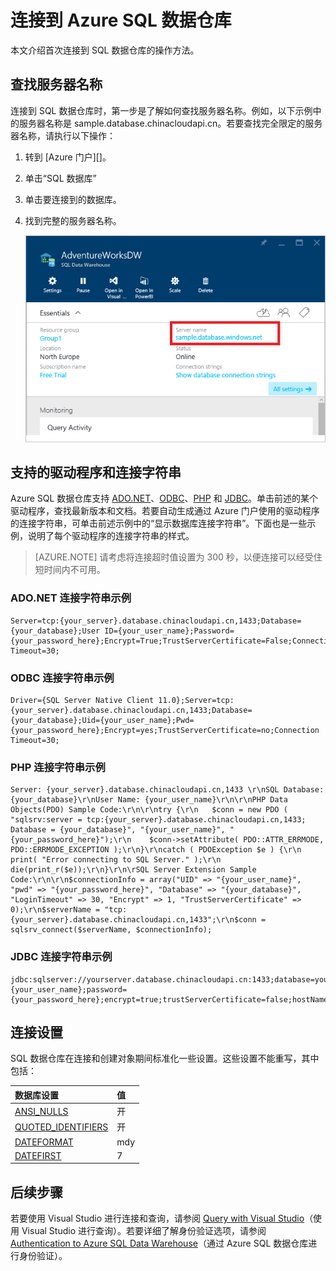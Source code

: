 <properties
   pageTitle="连接到 Azure SQL 数据仓库 | Azure"
   description="如何查找连接到 Azure SQL 数据仓库所需的服务器名称和连接字符串"
   services="sql-data-warehouse"
   documentationCenter="NA"
   authors="sonyam"
   manager="barbkess"
   editor=""/>  


<tags
   ms.service="sql-data-warehouse"
   ms.devlang="NA"
   ms.topic="get-started-article"
   ms.tgt_pltfrm="NA"
   ms.workload="data-services"
   ms.date="09/26/2016"
   wacn.date="10/31/2016"
   ms.author="sonyama;barbkess"/>  


# 连接到 Azure SQL 数据仓库

本文介绍首次连接到 SQL 数据仓库的操作方法。

## 查找服务器名称

连接到 SQL 数据仓库时，第一步是了解如何查找服务器名称。例如，以下示例中的服务器名称是 sample.database.chinacloudapi.cn。若要查找完全限定的服务器名称，请执行以下操作：

1. 转到 [Azure 门户][]。
2. 单击“SQL 数据库”
3. 单击要连接到的数据库。
4. 找到完整的服务器名称。

    ![完整服务器名称][1]  


## 支持的驱动程序和连接字符串

Azure SQL 数据仓库支持 [ADO.NET][]、[ODBC][]、[PHP][] 和 [JDBC][]。单击前述的某个驱动程序，查找最新版本和文档。若要自动生成通过 Azure 门户使用的驱动程序的连接字符串，可单击前述示例中的“显示数据库连接字符串”。下面也是一些示例，说明了每个驱动程序的连接字符串的样式。

> [AZURE.NOTE] 请考虑将连接超时值设置为 300 秒，以便连接可以经受住短时间内不可用。

### ADO.NET 连接字符串示例


    Server=tcp:{your_server}.database.chinacloudapi.cn,1433;Database={your_database};User ID={your_user_name};Password={your_password_here};Encrypt=True;TrustServerCertificate=False;Connection Timeout=30;


### ODBC 连接字符串示例


    Driver={SQL Server Native Client 11.0};Server=tcp:{your_server}.database.chinacloudapi.cn,1433;Database={your_database};Uid={your_user_name};Pwd={your_password_here};Encrypt=yes;TrustServerCertificate=no;Connection Timeout=30;


### PHP 连接字符串示例


    Server: {your_server}.database.chinacloudapi.cn,1433 \r\nSQL Database: {your_database}\r\nUser Name: {your_user_name}\r\n\r\nPHP Data Objects(PDO) Sample Code:\r\n\r\ntry {\r\n   $conn = new PDO ( "sqlsrv:server = tcp:{your_server}.database.chinacloudapi.cn,1433; Database = {your_database}", "{your_user_name}", "{your_password_here}");\r\n    $conn->setAttribute( PDO::ATTR_ERRMODE, PDO::ERRMODE_EXCEPTION );\r\n}\r\ncatch ( PDOException $e ) {\r\n   print( "Error connecting to SQL Server." );\r\n   die(print_r($e));\r\n}\r\n\rSQL Server Extension Sample Code:\r\n\r\n$connectionInfo = array("UID" => "{your_user_name}", "pwd" => "{your_password_here}", "Database" => "{your_database}", "LoginTimeout" => 30, "Encrypt" => 1, "TrustServerCertificate" => 0);\r\n$serverName = "tcp:{your_server}.database.chinacloudapi.cn,1433";\r\n$conn = sqlsrv_connect($serverName, $connectionInfo);


### JDBC 连接字符串示例


    jdbc:sqlserver://yourserver.database.chinacloudapi.cn:1433;database=yourdatabase;user={your_user_name};password={your_password_here};encrypt=true;trustServerCertificate=false;hostNameInCertificate=*.database.chinacloudapi.cn;loginTimeout=30;


## 连接设置

SQL 数据仓库在连接和创建对象期间标准化一些设置。这些设置不能重写，其中包括：

| 数据库设置 | 值 |
| :--------------------- | :--------------------------- |
| [ANSI\_NULLS][] | 开 |
| [QUOTED\_IDENTIFIERS][] | 开 |
| [DATEFORMAT][] | mdy |
| [DATEFIRST][] | 7 |

## 后续步骤

若要使用 Visual Studio 进行连接和查询，请参阅 [Query with Visual Studio][]（使用 Visual Studio 进行查询）。若要详细了解身份验证选项，请参阅 [Authentication to Azure SQL Data Warehouse][]（通过 Azure SQL 数据仓库进行身份验证）。

<!--Articles-->

[Query with Visual Studio]: /documentation/articles/sql-data-warehouse-query-visual-studio/
[Authentication to Azure SQL Data Warehouse]: /documentation/articles/sql-data-warehouse-authentication/

<!--MSDN references-->
[ADO.NET]: https://msdn.microsoft.com/zh-cn/library/e80y5yhx(v=vs.110).aspx
[ODBC]: https://msdn.microsoft.com/zh-cn/library/jj730314.aspx
[PHP]: https://msdn.microsoft.com/zh-cn/library/cc296172.aspx?f=255&MSPPError=-2147217396
[JDBC]: https://msdn.microsoft.com/zh-cn/library/mt484311(v=sql.110).aspx
[ANSI\_NULLS]: https://msdn.microsoft.com/zh-cn/library/ms188048.aspx
[QUOTED\_IDENTIFIERS]: https://msdn.microsoft.com/zh-cn/library/ms174393.aspx
[DATEFORMAT]: https://msdn.microsoft.com/zh-cn/library/ms189491.aspx
[DATEFIRST]: https://msdn.microsoft.com/zh-cn/library/ms181598.aspx

<!--Other-->
[Azure 门户预览]: https://portal.azure.cn

<!--Image references-->

[1]: ./media/sql-data-warehouse-connect-overview/get-server-name.png

<!---HONumber=Mooncake_1024_2016-->